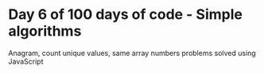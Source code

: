 # Day 6 of 100 days of code - Simple algorithms
Anagram, count unique values, same array numbers problems solved using JavaScript



